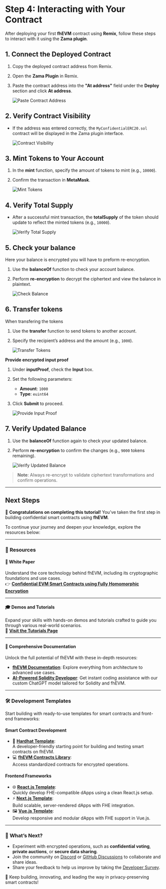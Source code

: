# Step 4: Interacting with Your Contract

After deploying your first **fhEVM** contract using **Remix**, follow these steps to interact with it using the **Zama plugin**.

## 1. Connect the Deployed Contract

1. Copy the deployed contract address from Remix.
2. Open the **Zama Plugin** in Remix.
3. Paste the contract address into the **"At address"** field under the **Deploy** section and click **At address**.

   ![Paste Contract Address](https://colony-recorder.s3.amazonaws.com/files/2025-01-16/3adc23b0-4914-40fd-97b7-2f251b905e8b/stack_animation.webp)

## 2. Verify Contract Visibility

- If the address was entered correctly, the `MyConfidentialERC20.sol` contract will be displayed in the Zama plugin interface.

  ![Contract Visibility](https://ajeuwbhvhr.cloudimg.io/colony-recorder.s3.amazonaws.com/files/2025-01-16/1adf1fef-d2f0-432c-85b2-8a0dcdd9f38c/ascreenshot.jpeg)

## 3. Mint Tokens to Your Account

1. In the **mint** function, specify the amount of tokens to mint (e.g., `10000`).
2. Confirm the transaction in **MetaMask**.

   ![Mint Tokens](https://colony-recorder.s3.amazonaws.com/files/2025-01-16/16476b39-2740-48ad-bcb8-7780035656e4/stack_animation.webp)

## 4. Verify Total Supply

- After a successful mint transaction, the **totalSupply** of the token should update to reflect the minted tokens (e.g., `10000`).

  ![Verify Total Supply](https://colony-recorder.s3.amazonaws.com/files/2025-01-16/7487004f-40bd-4455-9f00-f484da918a8f/stack_animation.webp)

## 5. Check your balance

Here your balance is encrypted you will have to preform re-encryption.

1. Use the **balanceOf** function to check your account balance.
2. Perform **re-encryption** to decrypt the ciphertext and view the balance in plaintext.

   ![Check Balance](https://colony-recorder.s3.amazonaws.com/files/2025-01-16/999cd003-f088-449c-978a-9ed1b158e00e/stack_animation.webp)

## 6. Transfer tokens

When transfering the tokens

1. Use the **transfer** function to send tokens to another account.
2. Specify the recipient’s address and the amount (e.g., `1000`).

   ![Transfer Tokens](https://colony-recorder.s3.amazonaws.com/files/2025-01-16/4f6320c3-0649-4402-ac47-68f9e8800bf1/stack_animation.webp)

**Provide encrypted input proof**

1. Under **inputProof**, check the **Input** box.
2. Set the following parameters:
   - **Amount**: `1000`
   - **Type**: `euint64`
3. Click **Submit** to proceed.

   ![Provide Input Proof](https://colony-recorder.s3.amazonaws.com/files/2025-01-16/de6141a7-4e85-4bb0-a5fd-9cc0e44807c1/stack_animation.webp)

## 7. Verify Updated Balance

1. Use the **balanceOf** function again to check your updated balance.
2. Perform **re-encryption** to confirm the changes (e.g., `9000` tokens remaining).

   ![Verify Updated Balance](https://colony-recorder.s3.amazonaws.com/files/2025-01-17/41be5952-5036-41ed-b0c6-be78b3490275/stack_animation.webp)

> **Note**: Always re-encrypt to validate ciphertext transformations and confirm operations.

---

## Next Steps

🎉 **Congratulations on completing this tutorial!** You’ve taken the first step in building confidential smart contracts using **fhEVM**.

To continue your journey and deepen your knowledge, explore the resources below:

---

### 🌟 **Resources**

#### 📄 **White Paper**

Understand the core technology behind fhEVM, including its cryptographic foundations and use cases.  
👉 [**Confidential EVM Smart Contracts using Fully Homomorphic Encryption**](https://github.com/zama-ai/fhevm/blob/main/fhevm-whitepaper-v2.pdf)

---

#### 🎓 **Demos and Tutorials**

Expand your skills with hands-on demos and tutorials crafted to guide you through various real-world scenarios.  
🔗 [**Visit the Tutorials Page**](https://docs.zama.ai/fhevm/tutorials/see-all-tutorials)

---

#### 📘 **Comprehensive Documentation**

Unlock the full potential of fhEVM with these in-depth resources:

- [**fhEVM Documentation**](https://docs.zama.ai/fhevm): Explore everything from architecture to advanced use cases.
- [**AI-Powered Solidity Developer**](https://chatgpt.com/g/g-67518aee3c708191b9f08d077a7d6fa1-zama-solidity-developer): Get instant coding assistance with our custom ChatGPT model tailored for Solidity and fhEVM.

---

### 🛠️ **Development Templates**

Start building with ready-to-use templates for smart contracts and front-end frameworks:

#### **Smart Contract Development**

- 🔧 [**Hardhat Template**](https://github.com/zama-ai/fhevm-hardhat-template):  
  A developer-friendly starting point for building and testing smart contracts on fhEVM.
- 💻 [**fhEVM Contracts Library**](https://github.com/zama-ai/fhevm-contracts):  
  Access standardized contracts for encrypted operations.

#### **Frontend Frameworks**

- 🌐 [**React.js Template**](https://github.com/zama-ai/fhevm-react-template):  
  Quickly develop FHE-compatible dApps using a clean React.js setup.
- ⚡ [**Next.js Template**](https://github.com/zama-ai/fhevm-next-template):  
  Build scalable, server-rendered dApps with FHE integration.
- 🖼️ [**Vue.js Template**](https://github.com/zama-ai/fhevm-vue-template):  
  Develop responsive and modular dApps with FHE support in Vue.js.

---

### 🚀 **What’s Next?**

- Experiment with encrypted operations, such as **confidential voting**, **private auctions**, or **secure data sharing**.
- Join the community on [Discord](https://discord.gg/zama-ai) or [GitHub Discussions](https://github.com/zama-ai/fhevm/discussions) to collaborate and share ideas.
- Share your feedback to help us improve by taking the [Developer Survey](https://zama.ai/survey).

🎯 Keep building, innovating, and leading the way in privacy-preserving smart contracts!

